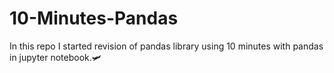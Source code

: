 # 10-Minutes-Pandas



In this repo I started revision of pandas library using 10 minutes with pandas in jupyter notebook.🛩️



